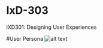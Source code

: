 # IxD-303
IXD301: Designing User Experiences

#User Persona
![alt text](https://github.com/Hannah02/IxD-303/UserPersona.jpg")
